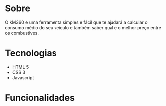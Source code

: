# Sobre

O kM360 e uma ferramenta simples e fácil que te ajudará a calcular o consumo médio do seu veiculo e também saber qual e o melhor preço entre os combustives.

# Tecnologias
* HTML 5
* CSS 3
* Javascript 
  
# Funcionalidades
